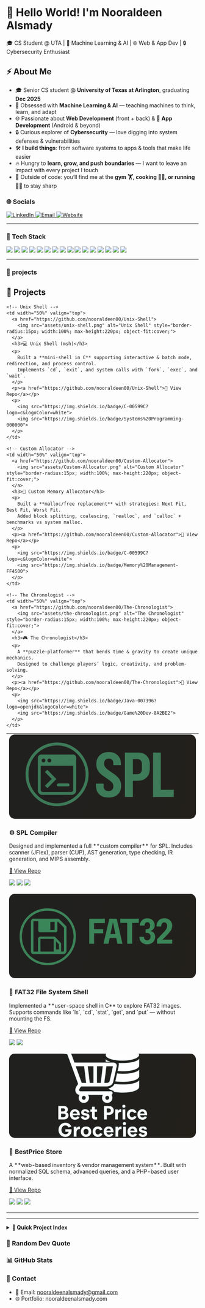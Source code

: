<!-- Header -->
<h1 align="left">🚀 Hello World! I'm Nooraldeen Alsmady</h1>
🎓 CS Student @ UTA | 🤖 Machine Learning & AI | 🌐 Web & App Dev | 🔒 Cybersecurity Enthusiast  

## ⚡ About Me
- 🎓 Senior CS student @ **University of Texas at Arlington**, graduating **Dec 2025**  
- 🤖 Obsessed with **Machine Learning & AI** — teaching machines to think, learn, and adapt  
- 🌐 Passionate about **Web Development** (front + back) & 📱 **App Development** (Android & beyond)  
- 🔒 Curious explorer of **Cybersecurity** — love digging into system defenses & vulnerabilities  
- 🛠️ **I build things**: from software systems to apps & tools that make life easier  
- 🔥 Hungry to **learn, grow, and push boundaries** — I want to leave an impact with every project I touch  
- 💪 Outside of code: you’ll find me at the **gym 🏋️, cooking 👨‍🍳, or running 🏃‍♂️** to stay sharp  


### 🌐 Socials
<p>
  <a href="https://www.linkedin.com/in/nooraldeen-alsmady-0765a9378" target="_blank">
    <img alt="LinkedIn" src="https://img.shields.io/badge/-LinkedIn-0A66C2?logo=linkedin&logoColor=white&style=for-the-badge">
  </a>
  <a href="mailto:nooraldeenalsmady@gmail.com">
    <img alt="Email" src="https://img.shields.io/badge/-Email-D14836?logo=gmail&logoColor=white&style=for-the-badge">
  </a>
  <a href="https://nooraldeenalsmady.com">
    <img alt="Website" src="https://img.shields.io/badge/-Website-000000?logo=vercel&logoColor=white&style=for-the-badge">
  </a>
</p>

---

### 🧰 Tech Stack
<p>
  <img src="https://img.shields.io/badge/C-00599C?logo=c&logoColor=white">
  <img src="https://img.shields.io/badge/C++-00599C?logo=cplusplus&logoColor=white">
  <img src="https://img.shields.io/badge/Java-007396?logo=openjdk&logoColor=white">
  <img src="https://img.shields.io/badge/JavaScript-F7DF1E?logo=javascript&logoColor=black">
  <img src="https://img.shields.io/badge/Python-3776AB?logo=python&logoColor=white">
  <img src="https://img.shields.io/badge/MySQL-4479A1?logo=mysql&logoColor=white">
  <img src="https://img.shields.io/badge/Oracle-F80000?logo=oracle&logoColor=white">
  <img src="https://img.shields.io/badge/AWS-232F3E?logo=amazonaws&logoColor=white">
  <img src="https://img.shields.io/badge/Azure-0078D4?logo=microsoftazure&logoColor=white">
  <img src="https://img.shields.io/badge/Git-F05032?logo=git&logoColor=white">
  <img src="https://img.shields.io/badge/GitHub-181717?logo=github&logoColor=white">
  <img src="https://img.shields.io/badge/NumPy-013243?logo=numpy&logoColor=white">
  <img src="https://img.shields.io/badge/Pandas-150458?logo=pandas&logoColor=white">
  <img src="https://img.shields.io/badge/scikit--learn-F7931E?logo=scikitlearn&logoColor=white">
  <img src="https://img.shields.io/badge/HTML5-E34F26?logo=html5&logoColor=white">
  <img src="https://img.shields.io/badge/Kotlin-7F52FF?logo=kotlin&logoColor=white">
</p>

---

### 🚀 projects

## 🚀 Projects  

<table>
  <!-- Row 1 -->
  <tr>
    <!-- SPL Compiler -->
    <td width="50%" valign="top">
      <a href="https://github.com/nooraldeen00/SPL-Compiler">
        <img src="assets/spl.png" alt="SPL Compiler" style="border-radius:15px; width:100%; max-height:220px; object-fit:cover;">
      </a>
      <h3>⚙️ SPL Compiler</h3>
      <p>
        Designed and implemented a full **custom compiler** for SPL.  
        Includes scanner (JFlex), parser (CUP), AST generation, type checking, IR generation, and MIPS assembly.
      </p>
      <p><a href="https://github.com/nooraldeen00/SPL-Compiler">🔗 View Repo</a></p>
      <p>
        <img src="https://img.shields.io/badge/Java-007396?logo=openjdk&logoColor=white">
        <img src="https://img.shields.io/badge/Scala-DC322F?logo=scala&logoColor=white">
        <img src="https://img.shields.io/badge/Compilers-228B22">
      </p>
    </td>

    <!-- Unix Shell -->
    <td width="50%" valign="top">
      <a href="https://github.com/nooraldeen00/Unix-Shell">
        <img src="assets/unix-shell.png" alt="Unix Shell" style="border-radius:15px; width:100%; max-height:220px; object-fit:cover;">
      </a>
      <h3>💻 Unix Shell (msh)</h3>
      <p>
        Built a **mini-shell in C** supporting interactive & batch mode, redirection, and process control.  
        Implements `cd`, `exit`, and system calls with `fork`, `exec`, and `wait`.
      </p>
      <p><a href="https://github.com/nooraldeen00/Unix-Shell">🔗 View Repo</a></p>
      <p>
        <img src="https://img.shields.io/badge/C-00599C?logo=c&logoColor=white">
        <img src="https://img.shields.io/badge/Systems%20Programming-000000">
      </p>
    </td>
  </tr>

  <!-- Row 2 -->
  <tr>
    <!-- FAT32 File System -->
    <td width="50%" valign="top">
      <a href="https://github.com/nooraldeen00/FAT32">
        <img src="assets/FAT32.png" alt="FAT32 File System Shell" style="border-radius:15px; width:100%; max-height:220px; object-fit:cover;">
      </a>
      <h3>📂 FAT32 File System Shell</h3>
      <p>
        Implemented a **user-space shell in C** to explore FAT32 images.  
        Supports commands like `ls`, `cd`, `stat`, `get`, and `put` — without mounting the FS.
      </p>
      <p><a href="https://github.com/nooraldeen00/FAT32">🔗 View Repo</a></p>
      <p>
        <img src="https://img.shields.io/badge/C-00599C?logo=c&logoColor=white">
        <img src="https://img.shields.io/badge/File%20Systems-808080">
      </p>
    </td>

    <!-- Custom Allocator -->
    <td width="50%" valign="top">
      <a href="https://github.com/nooraldeen00/Custom-Allocator">
        <img src="assets/Custom-Allocator.png" alt="Custom Allocator" style="border-radius:15px; width:100%; max-height:220px; object-fit:cover;">
      </a>
      <h3>🧠 Custom Memory Allocator</h3>
      <p>
        Built a **malloc/free replacement** with strategies: Next Fit, Best Fit, Worst Fit.  
        Added block splitting, coalescing, `realloc`, and `calloc` + benchmarks vs system malloc.
      </p>
      <p><a href="https://github.com/nooraldeen00/Custom-Allocator">🔗 View Repo</a></p>
      <p>
        <img src="https://img.shields.io/badge/C-00599C?logo=c&logoColor=white">
        <img src="https://img.shields.io/badge/Memory%20Management-FF4500">
      </p>
    </td>
  </tr>

  <!-- Row 3 -->
  <tr>
    <!-- BestPrice Store -->
    <td width="50%" valign="top">
      <a href="https://github.com/nooraldeen00/Best-Price-Groceries">
        <img src="assets/store-logo.png" alt="BestPrice Store" style="border-radius:15px; width:100%; max-height:220px; object-fit:cover;">
      </a>
      <h3>🛒 BestPrice Store</h3>
      <p>
        A **web-based inventory & vendor management system**.  
        Built with normalized SQL schema, advanced queries, and a PHP-based user interface.
      </p>
      <p><a href="https://github.com/nooraldeen00/Best-Price-Groceries">🔗 View Repo</a></p>
      <p>
        <img src="https://img.shields.io/badge/MySQL-4479A1?logo=mysql&logoColor=white">
        <img src="https://img.shields.io/badge/PHP-777BB4?logo=php&logoColor=white">
        <img src="https://img.shields.io/badge/SQL-CC2927?logo=microsoftsqlserver&logoColor=white">
      </p>
    </td>

    <!-- The Chronologist -->
    <td width="50%" valign="top">
      <a href="https://github.com/nooraldeen00/The-Chronologist">
        <img src="assets/the-chronologist.png" alt="The Chronologist" style="border-radius:15px; width:100%; max-height:220px; object-fit:cover;">
      </a>
      <h3>🎮 The Chronologist</h3>
      <p>
        A **puzzle-platformer** that bends time & gravity to create unique mechanics.  
        Designed to challenge players’ logic, creativity, and problem-solving.
      </p>
      <p><a href="https://github.com/nooraldeen00/The-Chronologist">🔗 View Repo</a></p>
      <p>
        <img src="https://img.shields.io/badge/Java-007396?logo=openjdk&logoColor=white">
        <img src="https://img.shields.io/badge/Game%20Dev-8A2BE2">
      </p>
    </td>
  </tr>
</table>

---

<details>
<summary><b>📌 Quick Project Index</b></summary>

- **⚙️ SPL Compiler** — End-to-end compiler project (scanner → parser → IR → MIPS).  
- **💻 Unix Shell (msh)** — C-based mini shell with process control & redirection.  
- **📂 FAT32 File System Shell** — User-space FAT32 shell in C.  
- **🧠 Custom Allocator** — malloc/free replacement with advanced strategies.  
- **🛒 BestPrice Store** — Database + website with SQL & PHP.  
- **🎮 The Chronologist** — Puzzle platformer with time & gravity mechanics.  

</details>


### 🧠 Random Dev Quote


### 📊 GitHub Stats



### 📝 Contact
- 📧 Email: nooraldeenalsmady@gmail.com  
- 🌐 Portfolio: nooraldeenalsmady.com  

